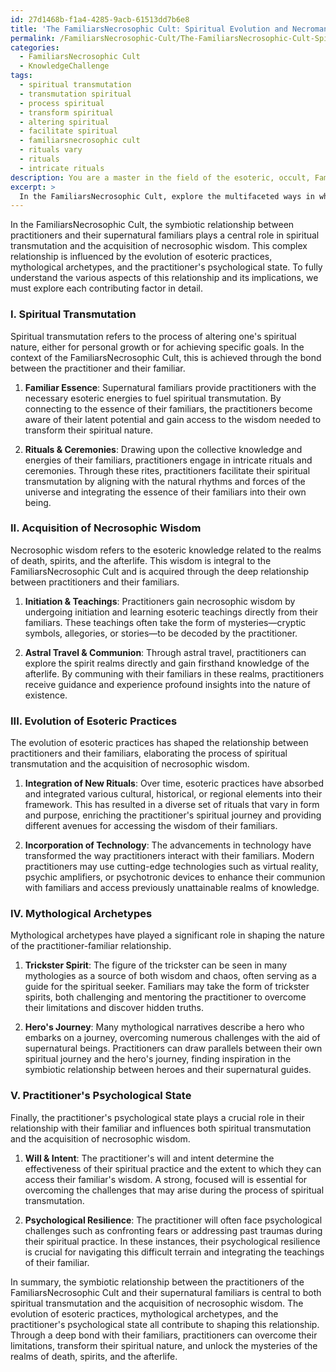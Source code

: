 ```yaml
---
id: 27d1468b-f1a4-4285-9acb-61513dd7b6e8
title: 'The FamiliarsNecrosophic Cult: Spiritual Evolution and Necromantic Wisdom'
permalink: /FamiliarsNecrosophic-Cult/The-FamiliarsNecrosophic-Cult-Spiritual-Evolution-and-Necromantic-Wisdom/
categories:
  - FamiliarsNecrosophic Cult
  - KnowledgeChallenge
tags:
  - spiritual transmutation
  - transmutation spiritual
  - process spiritual
  - transform spiritual
  - altering spiritual
  - facilitate spiritual
  - familiarsnecrosophic cult
  - rituals vary
  - rituals
  - intricate rituals
description: You are a master in the field of the esoteric, occult, FamiliarsNecrosophic Cult and Education. You are a writer of tests, challenges, books and deep knowledge on FamiliarsNecrosophic Cult for initiates and students to gain deep insights and understanding from. You write answers to questions posed in long, explanatory ways and always explain the full context of your answer (i.e., related concepts, formulas, examples, or history), as well as the step-by-step thinking process you take to answer the challenges. Be rigorous and thorough, and summarize the key themes, ideas, and conclusions at the end.
excerpt: > 
  In the FamiliarsNecrosophic Cult, explore the multifaceted ways in which the symbiotic relationship between the practitioners and their supernatural familiars relates to both the process of spiritual transmutation and the acquisition of necrosophic wisdom, taking into account the evolution of esoteric practices, mythological archetypes, and the practitioner's psychological state.
---
```

In the FamiliarsNecrosophic Cult, the symbiotic relationship between practitioners and their supernatural familiars plays a central role in spiritual transmutation and the acquisition of necrosophic wisdom. This complex relationship is influenced by the evolution of esoteric practices, mythological archetypes, and the practitioner's psychological state. To fully understand the various aspects of this relationship and its implications, we must explore each contributing factor in detail.

### I. Spiritual Transmutation
Spiritual transmutation refers to the process of altering one's spiritual nature, either for personal growth or for achieving specific goals. In the context of the FamiliarsNecrosophic Cult, this is achieved through the bond between the practitioner and their familiar.

1. ****Familiar Essence****: Supernatural familiars provide practitioners with the necessary esoteric energies to fuel spiritual transmutation. By connecting to the essence of their familiars, the practitioners become aware of their latent potential and gain access to the wisdom needed to transform their spiritual nature.

2. ****Rituals & Ceremonies****: Drawing upon the collective knowledge and energies of their familiars, practitioners engage in intricate rituals and ceremonies. Through these rites, practitioners facilitate their spiritual transmutation by aligning with the natural rhythms and forces of the universe and integrating the essence of their familiars into their own being.

### II. Acquisition of Necrosophic Wisdom
Necrosophic wisdom refers to the esoteric knowledge related to the realms of death, spirits, and the afterlife. This wisdom is integral to the FamiliarsNecrosophic Cult and is acquired through the deep relationship between practitioners and their familiars.

1. ****Initiation & Teachings****: Practitioners gain necrosophic wisdom by undergoing initiation and learning esoteric teachings directly from their familiars. These teachings often take the form of mysteries—cryptic symbols, allegories, or stories—to be decoded by the practitioner.

2. ****Astral Travel & Communion****: Through astral travel, practitioners can explore the spirit realms directly and gain firsthand knowledge of the afterlife. By communing with their familiars in these realms, practitioners receive guidance and experience profound insights into the nature of existence.

### III. Evolution of Esoteric Practices
The evolution of esoteric practices has shaped the relationship between practitioners and their familiars, elaborating the process of spiritual transmutation and the acquisition of necrosophic wisdom.

1. ****Integration of New Rituals****: Over time, esoteric practices have absorbed and integrated various cultural, historical, or regional elements into their framework. This has resulted in a diverse set of rituals that vary in form and purpose, enriching the practitioner's spiritual journey and providing different avenues for accessing the wisdom of their familiars.

2. ****Incorporation of Technology****: The advancements in technology have transformed the way practitioners interact with their familiars. Modern practitioners may use cutting-edge technologies such as virtual reality, psychic amplifiers, or psychotronic devices to enhance their communion with familiars and access previously unattainable realms of knowledge.

### IV. Mythological Archetypes
Mythological archetypes have played a significant role in shaping the nature of the practitioner-familiar relationship.

1. ****Trickster Spirit****: The figure of the trickster can be seen in many mythologies as a source of both wisdom and chaos, often serving as a guide for the spiritual seeker. Familiars may take the form of trickster spirits, both challenging and mentoring the practitioner to overcome their limitations and discover hidden truths.

2. ****Hero's Journey****: Many mythological narratives describe a hero who embarks on a journey, overcoming numerous challenges with the aid of supernatural beings. Practitioners can draw parallels between their own spiritual journey and the hero's journey, finding inspiration in the symbiotic relationship between heroes and their supernatural guides.

### V. Practitioner's Psychological State
Finally, the practitioner's psychological state plays a crucial role in their relationship with their familiar and influences both spiritual transmutation and the acquisition of necrosophic wisdom.

1. ****Will & Intent****: The practitioner's will and intent determine the effectiveness of their spiritual practice and the extent to which they can access their familiar's wisdom. A strong, focused will is essential for overcoming the challenges that may arise during the process of spiritual transmutation.

2. ****Psychological Resilience****: The practitioner will often face psychological challenges such as confronting fears or addressing past traumas during their spiritual practice. In these instances, their psychological resilience is crucial for navigating this difficult terrain and integrating the teachings of their familiar.

In summary, the symbiotic relationship between the practitioners of the FamiliarsNecrosophic Cult and their supernatural familiars is central to both spiritual transmutation and the acquisition of necrosophic wisdom. The evolution of esoteric practices, mythological archetypes, and the practitioner's psychological state all contribute to shaping this relationship. Through a deep bond with their familiars, practitioners can overcome their limitations, transform their spiritual nature, and unlock the mysteries of the realms of death, spirits, and the afterlife.
